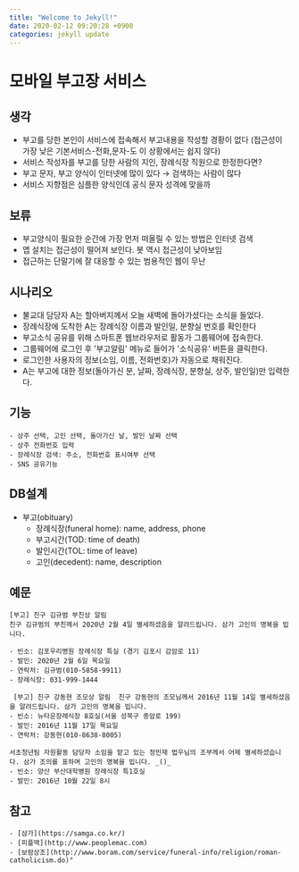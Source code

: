 ```yaml
---
title: "Welcome to Jekyll!"
date: 2020-02-12 09:20:28 +0900
categories: jekyll update
---
```


# 모바일 부고장 서비스

## 생각
* 부고를 당한 본인이 서비스에 접속해서 부고내용을 작성할 경황이 없다 (접근성이 가장 낮은 기본서비스-전화,문자-도 이 상황에서는 쉽지 않다)
* 서비스 작성자를 부고를 당한 사람의 지인, 장례식장 직원으로 한정한다면?
* 부고 문자, 부고 양식이 인터넷에 많이 있다 → 검색하는 사람이 많다
* 서비스 지향점은 심플한 양식인데 공식 문자 성격에 맞을까

## 보류
* 부고양식이 필요한 순간에 가장 먼저 떠올릴 수 있는 방법은 인터넷 검색
* 앱 설치는 접근성이 떨어져 보인다. 봇 역시 접근성이 낮아보임
* 접근하는 단말기에 잘 대응할 수 있는 범용적인 웹이 무난

## 시나리오
* 불교대 담당자 A는 할아버지께서 오늘 새벽에 돌아가셨다는 소식을 들었다. 
* 장례식장에 도착한 A는 장례식장 이름과 발인일, 분향실 번호를 확인한다
* 부고소식 공유를 위해 스마트폰 웹브라우저로 활동가 그룹웨어에 접속한다.
* 그룹웨어에 로그인 후 '부고알림' 메뉴로 들어가 '소식공유' 버튼을 클릭한다. 
* 로그인한 사용자의 정보(소임, 이름, 전화번호)가 자동으로 채워진다.
* A는 부고에 대한 정보(돌아가신 분, 날짜, 장례식장, 분향실, 상주, 발인일)만 입력한다.

## 기능
	- 상주 선택, 고인 선택, 돌아가신 날, 발인 날짜 선택
	- 상주 전화번호 입력
	- 장례식장 검색: 주소, 전화번호 표시여부 선택
	- SNS 공유기능

## DB설계
- 부고(obituary)
	- 장례식장(funeral home): name, address, phone
	- 부고시간(TOD: time of death)
	- 발인시간(TOL: time of leave)
	- 고인(decedent): name, description

## 예문
```
[부고] 친구 김규범 부친상 알림  
친구 김규범의 부친께서 2020년 2월 4일 별세하셨음을 알려드립니다. 삼가 고인의 명복을 빕니다. 

- 빈소: 김포우리병원 장례식장 특실 (경기 김포시 감암로 11)
- 발인: 2020년 2월 6일 목요일 
- 연락처: 김규범(010-5858-9911)
- 장례식장: 031-999-1444
```
 
```
 [부고] 친구 강동현 조모상 알림  친구 강동현의 조모님께서 2016년 11월 14일 별세하셨음을 알려드립니다. 삼가 고인의 명복을 빕니다. 
- 빈소: 뉴타운장례식장 8호실(서울 성북구 종암로 199) 
- 발인: 2016년 11월 17일 목요일 
- 연락처: 강동현(010-8638-8005)
```

```
서초청년팀 자원활동 담당자 소임을 맡고 있는 정민재 법우님의 조부께서 어제 별세하셨습니다. 삼가 조의를 표하며 고인의 명복을 빕니다. _()_ 
- 빈소: 양산 부산대학병원 장례식장 특1호실 
- 발인: 2016년 10월 22일 8시
```  

## 참고
	- [삼가](https://samga.co.kr/)
	- [피플맥](http://www.peoplemac.com)
	- [보람상조](http://www.boram.com/service/funeral-info/religion/roman-catholicism.do)"
